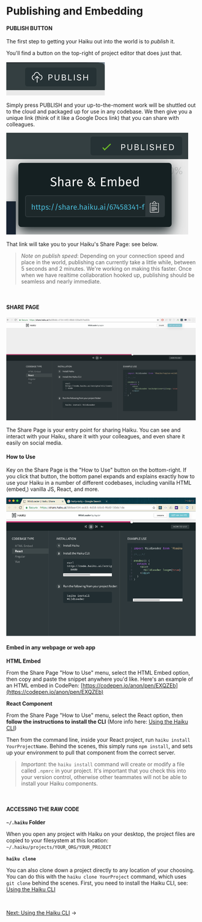 # Publishing and Embedding


#### PUBLISH BUTTON

The first step to getting your Haiku out into the world is to _publish_ it.

You'll find a button on the top-right of project editor that does just that.

![](/assets/publish-button.png)

Simply press PUBLISH and your up-to-the-moment work will be shuttled out to the cloud and packaged up for use in any codebase.  We then give you a unique link (think of it like a Google Docs link) that you can share with colleagues.

![](/assets/publish-button-done.png)

That link will take you to your Haiku's Share Page: see below.

> _Note on publish speed_: Depending on your connection speed and place in the world, publishing can currently take a little while, between 5 seconds and 2 minutes.  We're working on making this faster.  Once when we have realtime collaboration hooked up, publishing should be seamless and nearly immediate.

<br>

#### SHARE PAGE

![](/assets/sharepage.png)


The Share Page is your entry point for sharing Haiku.  You can see and interact with your Haiku, share it with your colleagues, and even share it easily on social media.


#### How to Use

Key on the Share Page is the "How to Use" button on the bottom-right.  If you click that button, the bottom panel expands and explains exactly how to use your Haiku in a number of different codebases, including vanilla HTML (embed,) vanilla JS, React, and more.

![](/assets/how-to-use.png)


#### Embed in any webpage or web app

**HTML Embed**

From the Share Page "How to Use" menu, select the HTML Embed option, then copy and paste the snippet anywhere you'd like.  Here's an example of an HTML embed in CodePen: [https://codepen.io/anon/pen/EXQZEb](https://codepen.io/anon/pen/EXQZEb)


**React Component**

From the Share Page "How to Use" menu, select the React option, then **follow the instructions to install the CLI** (More info here:  [Using the Haiku CLI](../using-haiku/using-the-cli.md))

Then from the command line, inside your React project, run `haiku install YourProjectName`.  Behind the scenes, this simply runs `npm install`, and sets up your environment to pull that component from the correct server.

> _Important_: the `haiku install` command will create or modify a file called `.npmrc` in your project.  It's important that you check this into your version control, otherwise other teammates will not be able to install your Haiku components.

<br>

#### ACCESSING THE RAW CODE

**`~/.haiku` Folder**

When you open any project with Haiku on your desktop, the project files are copied to your filesystem at this location:  `~/.haiku/projects/YOUR_ORG/YOUR_PROJECT`

**`haiku clone`**

You can also clone down a project directly to any location of your choosing.  You can do this with the `haiku clone YourProject` command, which uses `git clone` behind the scenes.  First, you need to install the Haiku CLI, see:  [Using the Haiku CLI](../using-haiku/using-the-cli.md)

<br>

[Next: Using the Haiku CLI](/using-haiku/using-the-cli.md) &rarr;
